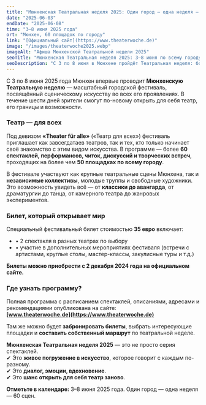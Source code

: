 ```yaml
---
title: "Мюнхенская Театральная неделя 2025: Один город — одна неделя — 60 сцен"
date: "2025-06-03"
endDate: "2025-06-08"
time: "3–8 июня 2025 года"
ort: "Мюнхен, 60 площадок по городу"
link: "[Официальный сайт](https://www.theaterwoche.de)"
image: "/images/theaterwoche2025.webp"
imageAlt: "Афиша Мюнхенской Театральной недели 2025"
seoTitle: "Мюнхенская Театральная неделя 2025: 3–8 июня по всему городу. Один город — одна неделя — 60 сцен"
seoDescription: "С 3 по 8 июня в Мюнхене пройдёт Театральная неделя: более 60 спектаклей, перформансов и встреч на 50 площадках города. Билет на 2 спектакля — всего за 35 евро. Один город — одна неделя — 60 сцен"
---
```


С 3 по 8 июня 2025 года Мюнхен впервые проводит **Мюнхенскую Театральную неделю** — масштабный городской фестиваль, посвящённый сценическому искусству во всех его проявлениях. В течение шести дней зрители смогут по-новому открыть для себя театр, его границы и возможности.

### Театр — для всех

Под девизом **«Theater für alle»** («Театр для всех») фестиваль приглашает как завсегдатаев театров, так и тех, кто только начинает своё знакомство с этим видом искусства. В программе — более **60 спектаклей, перформансов, читок, дискуссий и творческих встреч**, проходящих на более чем **50 площадках по всему городу**.

В фестивале участвуют как крупные театральные сцены Мюнхена, так и **независимые коллективы**, молодые труппы и свободные художники. Это возможность увидеть всё — от **классики до авангарда**, от драматургии до танца, от камерного театра до жанровых экспериментов.

### Билет, который открывает мир

Специальный фестивальный билет стоимостью **35 евро** включает:

- • 2 спектакля в разных театрах по выбору  
- • участие в дополнительных мероприятиях фестиваля (встречи с артистами, круглые столы, мастер-классы, закулисные туры и т.д.)

**Билеты можно приобрести с 2 декабря 2024 года на официальном сайте.**

### Где узнать программу?

Полная программа с расписанием спектаклей, описаниями, адресами и рекомендациями опубликована на сайте:  
**[www.theaterwoche.de](https://www.theaterwoche.de)**

Там же можно будет **забронировать билеты**, выбрать интересующие площадки и **составить собственный маршрут** по театральной неделе.

**Мюнхенская Театральная неделя 2025** — это не просто серия спектаклей.  
 ✔ Это **живое погружение в искусство**, которое говорит с каждым по-разному.  
 ✔ Это **диалог, эмоции, вдохновение**.  
 ✔ Это **шанс открыть для себя театр заново**.

**Отметьте в календаре:** 3–8 июня 2025 года. Один город — одна неделя — 60 сцен.

